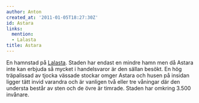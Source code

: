```yaml
---
author: Anton
created_at: '2011-01-05T18:27:30Z'
id: Astara
links:
  mention:
  - Lalasta
title: Astara
---
```


En hamnstad på [Lalasta]. Staden har endast en mindre hamn men då Astara inte kan erbjuda så mycket
i handelsvaror är den sällan besökt. En hög träpalissad av tjocka vässade stockar omger Astara och
husen på insidan ligger tätt invid varandra och är vanligen två eller tre våningar där den understa
består av sten och de övre är timrade. Staden har omkring 3.500 invånare.

  [Lalasta]: Lalasta
